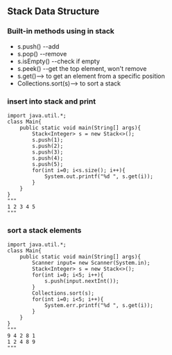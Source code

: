 ## Stack Data Structure
### Built-in methods using in stack
* s.push() --add
* s.pop() --remove
* s.isEmpty() --check if empty
* s.peek() --get the top element, won't remove
* s.get()--> to get an element from a specific position
* Collections.sort(s)--> to sort a stack

### insert into stack and print
```
import java.util.*;
class Main{
    public static void main(String[] args){
        Stack<Integer> s = new Stack<>();
        s.push(1);
        s.push(2);
        s.push(3);
        s.push(4);
        s.push(5);
        for(int i=0; i<s.size(); i++){
            System.out.printf("%d ", s.get(i));
        }
    }
}
"""
1 2 3 4 5
"""
```

### sort a stack elements
```
import java.util.*;
class Main{
    public static void main(String[] args){
        Scanner input= new Scanner(System.in);
        Stack<Integer> s = new Stack<>();
        for(int i=0; i<5; i++){
            s.push(input.nextInt());
        }
        Collections.sort(s);
        for(int i=0; i<5; i++){
            System.err.printf("%d ", s.get(i));
        }
    }
}
"""
9 4 2 8 1
1 2 4 8 9
"""
```
